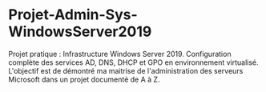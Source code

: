 # Projet-Admin-Sys-WindowsServer2019
Projet pratique : Infrastructure Windows Server 2019. Configuration complète des services AD, DNS, DHCP et GPO en environnement virtualisé. L'objectif est de démontré ma maitrise de l'administration des serveurs Microsoft dans un projet documenté de A à Z.
